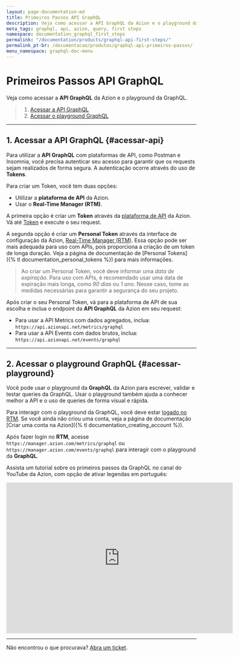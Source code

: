 ```yaml
---
layout: page-documentation-md
title: Primeiros Passos API GraphQL
description: Veja como acessar a API GraphQL da Azion e o playground da GraphQL.
meta_tags: graphql, api, azion, query, first steps
namespace: documentation_graphql_first_steps
permalink: "/documentation/products/graphql-api-first-steps/"
permalink_pt-br: /documentacao/produtos/graphql-api-primeiros-passos/
menu_namespace: graphql-doc-menu
---
```


# Primeiros Passos API GraphQL

Veja como acessar a **API GraphQL** da Azion e o playground da GraphQL.

> 1. [Acessar a API GraphQL](#acessar-api)
> 2. [Acessar o playground GraphQL](#acessar-playground)

---

## 1. Acessar a API GraphQL {#acessar-api}

Para utilizar a **API GraphQL** com plataformas de API, como Postman e Insomnia, você precisa autenticar seu acesso para garantir que os requests sejam realizados de forma segura. A autenticação ocorre através do uso de **Tokens**.

Para criar um Token, você tem duas opções:

- Utilizar a **plataforma de API** da Azion.
- Usar o **Real-Time Manager (RTM)**.

A primeira opção é criar um **Token** através da [plataforma de API](https://api.azion.com/) da Azion. Vá até [Token](https://api.azion.com/#1b90377d-6f99-4f09-bf4a-9ed630a75afd) e execute o seu request.

A segunda opção é criar um **Personal Token** através da interface de configuração da Azion, [Real-Time Manager (RTM)](https://manager.azion.com/). Essa opção pode ser mais adequada para uso com APIs, pois proporciona a criação de um token de longa duração. Veja a página de documentação de [Personal Tokens]({% tl documentation_personal_tokens %}) para mais informações.

> Ao criar um Personal Token, você deve informar uma *data de expiração*. Para uso com APIs, é recomendado usar uma data de expiração mais longa, como *90 dias* ou *1 ano*. Nesse caso, tome as medidas necessárias para garantir a segurança do seu projeto.

Após criar o seu Personal Token, vá para a plataforma de API de sua escolha e inclua o endpoint da **API GraphQL** da Azion em seu request:

- Para usar a API Metrics com dados agregados, inclua: `https://api.azionapi.net/metrics/graphql`
- Para usar a API Events com dados brutos, inclua: `https://api.azionapi.net/events/graphql`

---

## 2. Acessar o playground GraphQL {#acessar-playground}

Você pode usar o playground da **GraphQL** da Azion para escrever, validar e testar queries da GraphQL. Usar o playground também ajuda a conhecer melhor a API e o uso de queries de forma visual e rápida.

Para interagir com o playground da GraphQL, você deve estar [logado no RTM](https://manager.azion.com/). Se você ainda não criou uma conta, veja a página de documentação [Criar uma conta na Azion]({% tl documentation_creating_account %}).

Após fazer login no **RTM**, acesse `https://manager.azion.com/metrics/graphql` ou `https://manager.azion.com/events/graphql` para interagir com o playground da **GraphQL**.

Assista um tutorial sobre os primeiros passos da GraphQL no canal do YouTube da Azion, com opção de ativar legendas em português:

<iframe
   src="https://www.youtube.com/embed/tVyRGO-n_rI"
   loading="lazy"
   width="600"
   height="400"
   title="First Steps with GraphQL"
   frameborder="0"
   allow="accelerometer; autoplay; clipboard-write; encrypted-media; gyroscope; picture-in-picture; web-share"
   allowfullscreen></iframe>

---

Não encontrou o que procurava? [Abra um ticket](https://tickets.azion.com/pt-BR/support/login/).
